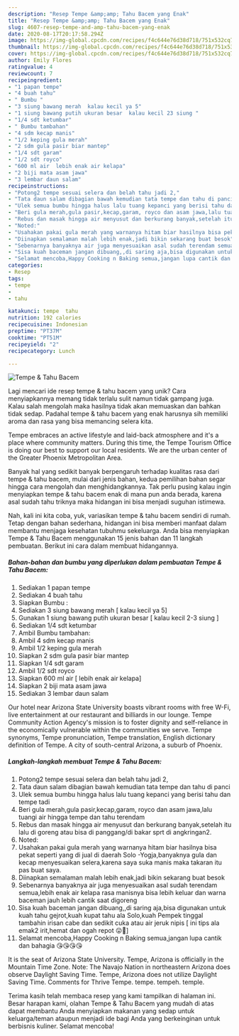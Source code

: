 ```yaml
---
description: "Resep Tempe &amp;amp; Tahu Bacem yang Enak"
title: "Resep Tempe &amp;amp; Tahu Bacem yang Enak"
slug: 4607-resep-tempe-and-amp-tahu-bacem-yang-enak
date: 2020-08-17T20:17:58.294Z
image: https://img-global.cpcdn.com/recipes/f4c644e76d38d718/751x532cq70/tempe-tahu-bacem-foto-resep-utama.jpg
thumbnail: https://img-global.cpcdn.com/recipes/f4c644e76d38d718/751x532cq70/tempe-tahu-bacem-foto-resep-utama.jpg
cover: https://img-global.cpcdn.com/recipes/f4c644e76d38d718/751x532cq70/tempe-tahu-bacem-foto-resep-utama.jpg
author: Emily Flores
ratingvalue: 4
reviewcount: 7
recipeingredient:
- "1 papan tempe"
- "4 buah tahu"
- " Bumbu "
- "3 siung bawang merah  kalau kecil ya 5"
- "1 siung bawang putih ukuran besar  kalau kecil 23 siung "
- "1/4 sdt ketumbar"
- " Bumbu tambahan"
- "4 sdm kecap manis"
- "1/2 keping gula merah"
- "2 sdm gula pasir biar mantep"
- "1/4 sdt garam"
- "1/2 sdt royco"
- "600 ml air  lebih enak air kelapa"
- "2 biji mata asam jawa"
- "3 lembar daun salam"
recipeinstructions:
- "Potong2 tempe sesuai selera dan belah tahu jadi 2,"
- "Tata daun salam dibagian bawah kemudian tata tempe dan tahu di panci"
- "Ulek semua bumbu hingga halus lalu tuang kepanci yang berisi tahu dan tempe tadi"
- "Beri gula merah,gula pasir,kecap,garam, royco dan asam jawa,lalu tuangi air hingga tempe dan tahu terendam"
- "Rebus dan masak hingga air menyusut dan berkurang banyak,setelah itu lalu di goreng atau bisa di panggang/di bakar sprt di angkringan2."
- "Noted:"
- "Usahakan pakai gula merah yang warnanya hitam biar hasilnya bisa pekat seperti yang di jual di daerah Solo -Yogja,banyaknya gula dan kecap menyesuaikan selera,karena saya suka manis maka takaran itu pas buat saya."
- "Diinapkan semalaman malah lebih enak,jadi bikin sekarang buat besok"
- "Sebenarnya banyaknya air juga menyesuaikan asal sudah terendam semua,lebih enak air kelapa rasa manisnya bisa lebih keluar dan warna baceman jauh lebih cantik saat digoreng"
- "Sisa kuah baceman jangan dibuang,,di saring aja,bisa digunakan untuk kuah tahu gejrot,kuah kupat tahu ala Solo,kuah Pempek tinggal tambahin irisan cabe dan sedikit cuka atau air jeruk nipis [ ini tips ala emak2 irit,hemat dan ogah repot 😛🤣]"
- "Selamat mencoba,Happy Cooking n Baking semua,jangan lupa cantik dan bahagia 😘😘😘😘"
categories:
- Resep
tags:
- tempe
- 
- tahu

katakunci: tempe  tahu 
nutrition: 192 calories
recipecuisine: Indonesian
preptime: "PT37M"
cooktime: "PT51M"
recipeyield: "2"
recipecategory: Lunch

---
```



![Tempe &amp; Tahu Bacem](https://img-global.cpcdn.com/recipes/f4c644e76d38d718/751x532cq70/tempe-tahu-bacem-foto-resep-utama.jpg)

Lagi mencari ide resep tempe &amp; tahu bacem yang unik? Cara menyiapkannya memang tidak terlalu sulit namun tidak gampang juga. Kalau salah mengolah maka hasilnya tidak akan memuaskan dan bahkan tidak sedap. Padahal tempe &amp; tahu bacem yang enak harusnya sih memiliki aroma dan rasa yang bisa memancing selera kita.

Tempe embraces an active lifestyle and laid-back atmosphere and it&#39;s a place where community matters. During this time, the Tempe Tourism Office is doing our best to support our local residents. We are the urban center of the Greater Phoenix Metropolitan Area.

Banyak hal yang sedikit banyak berpengaruh terhadap kualitas rasa dari tempe &amp; tahu bacem, mulai dari jenis bahan, kedua pemilihan bahan segar hingga cara mengolah dan menghidangkannya. Tak perlu pusing kalau ingin menyiapkan tempe &amp; tahu bacem enak di mana pun anda berada, karena asal sudah tahu triknya maka hidangan ini bisa menjadi suguhan istimewa.


Nah, kali ini kita coba, yuk, variasikan tempe &amp; tahu bacem sendiri di rumah. Tetap dengan bahan sederhana, hidangan ini bisa memberi manfaat dalam membantu menjaga kesehatan tubuhmu sekeluarga. Anda bisa menyiapkan Tempe &amp; Tahu Bacem menggunakan 15 jenis bahan dan 11 langkah pembuatan. Berikut ini cara dalam membuat hidangannya.

<!--inarticleads1-->

##### Bahan-bahan dan bumbu yang diperlukan dalam pembuatan Tempe &amp; Tahu Bacem:

1. Sediakan 1 papan tempe
1. Sediakan 4 buah tahu
1. Siapkan  Bumbu :
1. Sediakan 3 siung bawang merah [ kalau kecil ya 5]
1. Gunakan 1 siung bawang putih ukuran besar [ kalau kecil 2-3 siung ]
1. Sediakan 1/4 sdt ketumbar
1. Ambil  Bumbu tambahan:
1. Ambil 4 sdm kecap manis
1. Ambil 1/2 keping gula merah
1. Siapkan 2 sdm gula pasir biar mantep
1. Siapkan 1/4 sdt garam
1. Ambil 1/2 sdt royco
1. Siapkan 600 ml air [ lebih enak air kelapa]
1. Siapkan 2 biji mata asam jawa
1. Sediakan 3 lembar daun salam


Our hotel near Arizona State University boasts vibrant rooms with free W-Fi, live entertainment at our restaurant and billiards in our lounge. Tempe Community Action Agency&#39;s mission is to foster dignity and self-reliance in the economically vulnerable within the communities we serve. Tempe synonyms, Tempe pronunciation, Tempe translation, English dictionary definition of Tempe. A city of south-central Arizona, a suburb of Phoenix. 

<!--inarticleads2-->

##### Langkah-langkah membuat Tempe &amp; Tahu Bacem:

1. Potong2 tempe sesuai selera dan belah tahu jadi 2,
1. Tata daun salam dibagian bawah kemudian tata tempe dan tahu di panci
1. Ulek semua bumbu hingga halus lalu tuang kepanci yang berisi tahu dan tempe tadi
1. Beri gula merah,gula pasir,kecap,garam, royco dan asam jawa,lalu tuangi air hingga tempe dan tahu terendam
1. Rebus dan masak hingga air menyusut dan berkurang banyak,setelah itu lalu di goreng atau bisa di panggang/di bakar sprt di angkringan2.
1. Noted:
1. Usahakan pakai gula merah yang warnanya hitam biar hasilnya bisa pekat seperti yang di jual di daerah Solo -Yogja,banyaknya gula dan kecap menyesuaikan selera,karena saya suka manis maka takaran itu pas buat saya.
1. Diinapkan semalaman malah lebih enak,jadi bikin sekarang buat besok
1. Sebenarnya banyaknya air juga menyesuaikan asal sudah terendam semua,lebih enak air kelapa rasa manisnya bisa lebih keluar dan warna baceman jauh lebih cantik saat digoreng
1. Sisa kuah baceman jangan dibuang,,di saring aja,bisa digunakan untuk kuah tahu gejrot,kuah kupat tahu ala Solo,kuah Pempek tinggal tambahin irisan cabe dan sedikit cuka atau air jeruk nipis [ ini tips ala emak2 irit,hemat dan ogah repot 😛🤣]
1. Selamat mencoba,Happy Cooking n Baking semua,jangan lupa cantik dan bahagia 😘😘😘😘


It is the seat of Arizona State University. Tempe, Arizona is officially in the Mountain Time Zone. Note: The Navajo Nation in northeastern Arizona does observe Daylight Saving Time. Tempe, Arizona does not utilize Daylight Saving Time. Comments for Thrive Tempe. tempe. tempeh. temple. 

Terima kasih telah membaca resep yang kami tampilkan di halaman ini. Besar harapan kami, olahan Tempe &amp; Tahu Bacem yang mudah di atas dapat membantu Anda menyiapkan makanan yang sedap untuk keluarga/teman ataupun menjadi ide bagi Anda yang berkeinginan untuk berbisnis kuliner. Selamat mencoba!
